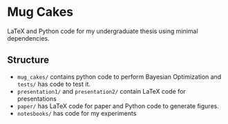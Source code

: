 # Mug Cakes

LaTeX and Python code for my undergraduate thesis using minimal dependencies.

## Structure

* `mug_cakes/` contains python code to perform Bayesian Optimization
and `tests/` has code to test it.
* `presentation1/` and `presentation2/` contain LaTeX code for presentations
* `paper/` has LaTeX code for paper and Python code to generate figures.
* `notesbooks/` has code for my experiments

